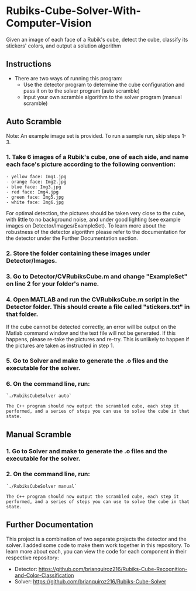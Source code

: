 # Rubiks-Cube-Solver-With-Computer-Vision
Given an image of each face of a Rubik's cube, detect the cube, classify its stickers' colors, and output a solution algorithm

## Instructions
- There are two ways of running this program:
    - Use the detector program to determine the cube configuration and pass it on to the solver program (auto scramble)
    - Input your own scramble algorithm to the solver program (manual scramble)

## Auto Scramble
Note: An example image set is provided. To run a sample run, skip steps 1-3.

### 1. Take 6 images of a Rubik's cube, one of each side, and name each face's picture according to the following convention:
    - yellow face: Img1.jpg
    - orange face: Img2.jpg
    - blue face: Img3.jpg
    - red face: Img4.jpg
    - green face: Img5.jpg
    - white face: Img6.jpg  
  For optimal detection, the pictures should be taken very close to the cube, with little to no background noise, and under good lighting (see example images on Detector/Images/ExampleSet). To learn more about the robustness of the detector algorithm please refer to the documentation for the detector under the Further Documentation section.

### 2. Store the folder containing these images under Detector/Images.

### 3. Go to Detector/CVRubiksCube.m and change "ExampleSet" on line 2 for your folder's name.

### 4. Open MATLAB and run the CVRubiksCube.m script in the Detector folder. This should create a file called "stickers.txt" in that folder.  
  If the cube cannot be detected correctly, an error will be output on the Matlab command window and the text file will not be generated. If this happens, please re-take the pictures and re-try. This is unlikely to happen if the pictures are taken as instructed in step 1.

### 5. Go to Solver and make to generate the .o files and the executable for the solver.

### 6. On the command line, run:
    `./RubiksCubeSolver auto`  
    
    The C++ program should now output the scrambled cube, each step it performed, and a series of steps you can use to solve the cube in that state.
 
## Manual Scramble
### 1. Go to Solver and make to generate the .o files and the executable for the solver.
### 2. On the command line, run:
    `./RubiksCubeSolver manual`  
    
    The C++ program should now output the scrambled cube, each step it performed, and a series of steps you can use to solve the cube in that state.
    
## Further Documentation
This project is a combination of two separate projects the detector and the solver. I added some code to make them work together in this repository.
To learn more about each, you can view the code for each component in their respective repository:
- Detector: https://github.com/brianquiroz216/Rubiks-Cube-Recognition-and-Color-Classification
- Solver: https://github.com/brianquiroz216/Rubiks-Cube-Solver

